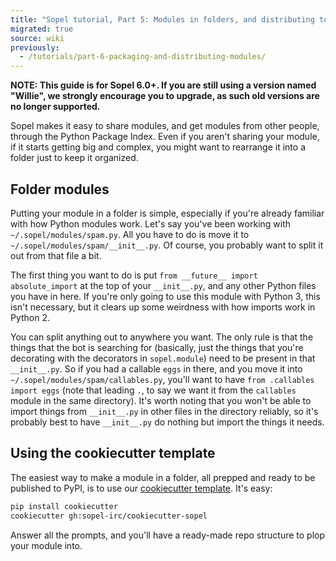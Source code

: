 ```yaml
---
title: "Sopel tutorial, Part 5: Modules in folders, and distributing to PyPI"
migrated: true
source: wiki
previously:
  - /tutorials/part-6-packaging-and-distributing-modules/
---
```


**NOTE: This guide is for Sopel 6.0+. If you are still using a version named
"Willie", we strongly encourage you to upgrade, as such old versions are no
longer supported.**

Sopel makes it easy to share modules, and get modules from other people,
through the Python Package Index. Even if you aren't sharing your module, if it
starts getting big and complex, you might want to rearrange it into a folder
just to keep it organized.

## Folder modules

Putting your module in a folder is simple, especially if you're already
familiar with how Python modules work. Let's say you've been working with
`~/.sopel/modules/spam.py`. All you have to do is move it to
`~/.sopel/modules/spam/__init__.py`. Of course, you probably want to split it
out from that file a bit.

The first thing you want to do is put `from __future__ import absolute_import`
at the top of your `__init__.py`, and any other Python files you have in here.
If you're only going to use this module with Python 3, this isn't necessary,
but it clears up some weirdness with how imports work in Python 2.

You can split anything out to anywhere you want. The only rule is that the
things that the bot is searching for (basically, just the things that you're
decorating with the decorators in `sopel.module`) need to be present in that
`__init__.py`. So if you had a callable `eggs` in there, and you move it into
`~/.sopel/modules/spam/callables.py`, you'll want to have
`from .callables import eggs` (note that leading `.`, to say we want it from
the `callables` module in the same directory). It's worth noting that you won't
be able to import things from `__init__.py` in other files in the directory
reliably, so it's probably best to have `__init__.py` do nothing but import the
things it needs.

## Using the cookiecutter template

The easiest way to make a module in a folder, all prepped and ready to be
published to PyPI, is to use our
[cookiecutter template](https://github.com/sopel-irc/cookiecutter-sopel). It's
easy:

```sh
pip install cookiecutter
cookiecutter gh:sopel-irc/cookiecutter-sopel
```

Answer all the prompts, and you'll have a ready-made repo structure to plop
your module into.
